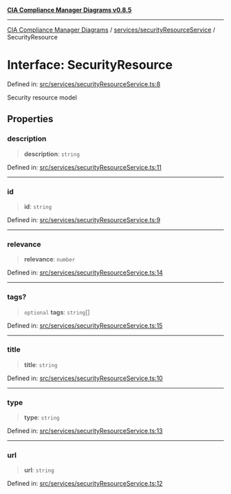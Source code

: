 [**CIA Compliance Manager Diagrams v0.8.5**](../../../README.md)

***

[CIA Compliance Manager Diagrams](../../../modules.md) / [services/securityResourceService](../README.md) / SecurityResource

# Interface: SecurityResource

Defined in: [src/services/securityResourceService.ts:8](https://github.com/Hack23/cia-compliance-manager/blob/3ae0301247f765ba03c8c0fe645db4718bb8af76/src/services/securityResourceService.ts#L8)

Security resource model

## Properties

### description

> **description**: `string`

Defined in: [src/services/securityResourceService.ts:11](https://github.com/Hack23/cia-compliance-manager/blob/3ae0301247f765ba03c8c0fe645db4718bb8af76/src/services/securityResourceService.ts#L11)

***

### id

> **id**: `string`

Defined in: [src/services/securityResourceService.ts:9](https://github.com/Hack23/cia-compliance-manager/blob/3ae0301247f765ba03c8c0fe645db4718bb8af76/src/services/securityResourceService.ts#L9)

***

### relevance

> **relevance**: `number`

Defined in: [src/services/securityResourceService.ts:14](https://github.com/Hack23/cia-compliance-manager/blob/3ae0301247f765ba03c8c0fe645db4718bb8af76/src/services/securityResourceService.ts#L14)

***

### tags?

> `optional` **tags**: `string`[]

Defined in: [src/services/securityResourceService.ts:15](https://github.com/Hack23/cia-compliance-manager/blob/3ae0301247f765ba03c8c0fe645db4718bb8af76/src/services/securityResourceService.ts#L15)

***

### title

> **title**: `string`

Defined in: [src/services/securityResourceService.ts:10](https://github.com/Hack23/cia-compliance-manager/blob/3ae0301247f765ba03c8c0fe645db4718bb8af76/src/services/securityResourceService.ts#L10)

***

### type

> **type**: `string`

Defined in: [src/services/securityResourceService.ts:13](https://github.com/Hack23/cia-compliance-manager/blob/3ae0301247f765ba03c8c0fe645db4718bb8af76/src/services/securityResourceService.ts#L13)

***

### url

> **url**: `string`

Defined in: [src/services/securityResourceService.ts:12](https://github.com/Hack23/cia-compliance-manager/blob/3ae0301247f765ba03c8c0fe645db4718bb8af76/src/services/securityResourceService.ts#L12)
